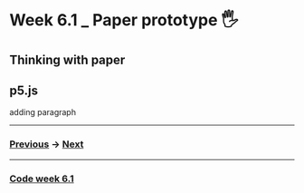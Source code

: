 # Week 6.1 _ Paper prototype :raised_hand_with_fingers_splayed:

## Thinking with paper

## p5.js

adding paragraph

-------------------------------------------------
### [Previous]() -> [Next]() 
-------------------------------------------------
### [Code week 6.1]() 

